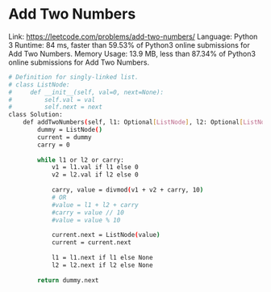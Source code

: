# Add Two Numbers

Link: https://leetcode.com/problems/add-two-numbers/
Language: Python 3
Runtime: 84 ms, faster than 59.53% of Python3 online submissions for Add Two Numbers.
Memory Usage: 13.9 MB, less than 87.34% of Python3 online submissions for Add Two Numbers.

```bash
# Definition for singly-linked list.
# class ListNode:
#     def __init__(self, val=0, next=None):
#         self.val = val
#         self.next = next
class Solution:
    def addTwoNumbers(self, l1: Optional[ListNode], l2: Optional[ListNode]) -> Optional[ListNode]:
        dummy = ListNode()
        current = dummy
        carry = 0
        
        while l1 or l2 or carry:
            v1 = l1.val if l1 else 0
            v2 = l2.val if l2 else 0
            
            carry, value = divmod(v1 + v2 + carry, 10)
            # OR
            #value = l1 + l2 + carry
            #carry = value // 10
            #value = value % 10
            
            current.next = ListNode(value)
            current = current.next
            
            l1 = l1.next if l1 else None
            l2 = l2.next if l2 else None
        
        return dummy.next
```
